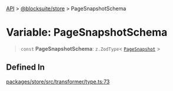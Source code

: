 [API](../../../index.md) > [@blocksuite/store](../index.md) > PageSnapshotSchema

# Variable: PageSnapshotSchema

> `const` **PageSnapshotSchema**: `z.ZodType`\< [`PageSnapshot`](../type-aliases/type-alias.PageSnapshot.md) \>

## Defined In

[packages/store/src/transformer/type.ts:73](https://github.com/Saul-Mirone/blocksuite/blob/f2324b82e/packages/store/src/transformer/type.ts#L73)
